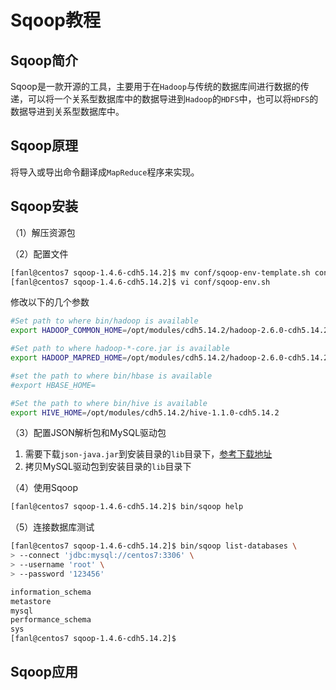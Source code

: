 # Sqoop教程

## Sqoop简介

Sqoop是一款开源的工具，主要用于在`Hadoop`与传统的数据库间进行数据的传递，可以将一个关系型数据库中的数据导进到`Hadoop`的`HDFS`中，也可以将`HDFS`的数据导进到关系型数据库中。

## Sqoop原理

将导入或导出命令翻译成`MapReduce`程序来实现。

## Sqoop安装

（1）解压资源包

（2）配置文件

```bash
[fanl@centos7 sqoop-1.4.6-cdh5.14.2]$ mv conf/sqoop-env-template.sh conf/sqoop-env.sh
[fanl@centos7 sqoop-1.4.6-cdh5.14.2]$ vi conf/sqoop-env.sh
```

修改以下的几个参数

```bash
#Set path to where bin/hadoop is available
export HADOOP_COMMON_HOME=/opt/modules/cdh5.14.2/hadoop-2.6.0-cdh5.14.2

#Set path to where hadoop-*-core.jar is available
export HADOOP_MAPRED_HOME=/opt/modules/cdh5.14.2/hadoop-2.6.0-cdh5.14.2

#set the path to where bin/hbase is available
#export HBASE_HOME=

#Set the path to where bin/hive is available
export HIVE_HOME=/opt/modules/cdh5.14.2/hive-1.1.0-cdh5.14.2
```

（3）配置JSON解析包和MySQL驱动包

1. 需要下载`json-java.jar`到安装目录的`lib`目录下，[参考下载地址](http://central.maven.org/maven2/org/json/json/20180813/)
2. 拷贝MySQL驱动包到安装目录的`lib`目录下

（4）使用Sqoop

```bash
[fanl@centos7 sqoop-1.4.6-cdh5.14.2]$ bin/sqoop help
```

（5）连接数据库测试

```bash
[fanl@centos7 sqoop-1.4.6-cdh5.14.2]$ bin/sqoop list-databases \
> --connect 'jdbc:mysql://centos7:3306' \
> --username 'root' \
> --password '123456'

information_schema
metastore
mysql
performance_schema
sys
[fanl@centos7 sqoop-1.4.6-cdh5.14.2]$ 
```

## Sqoop应用

